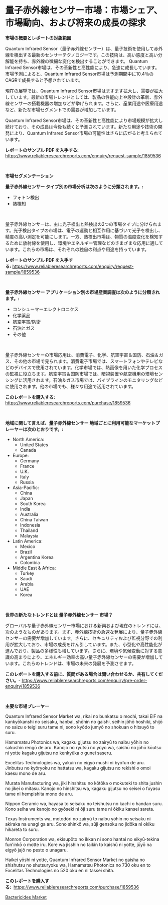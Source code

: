 <p><h1>量子赤外線センサー市場：市場シェア、市場動向、および将来の成長の探求</h1></p><p><strong>市場の概要とレポートの対象範囲</strong></p>
<p><p>Quantum Infrared Sensor（量子赤外線センサー）は、量子技術を使用して赤外線を検出する最新のセンサーテクノロジーです。この技術は、高い感度と高い分解能を持ち、赤外線の微細な変化を検出することができます。 Quantum Infrared Sensor市場は、その革新性と高性能により、急速に成長しています。市場予測によると、Quantum Infrared Sensor市場は予測期間中に10.4％のCAGRで成長すると予想されています。</p><p>現在の展望では、Quantum Infrared Sensor市場はますます拡大し、需要が拡大しています。最新の市場トレンドとしては、製品の性能向上や設計の革新、赤外線センサーの搭載機器の増加などが挙げられます。さらに、産業用途や医療用途など、新たな市場セグメントでの需要が増加しています。</p><p>Quantum Infrared Sensor市場は、その革新性と高性能により市場規模が拡大し続けており、その成長は今後も続くと予測されています。新たな用途や技術の開発により、Quantum Infrared Sensor市場の可能性はさらに広がると考えられています。</p></p>
<p><strong>レポートのサンプル PDF を入手する:</strong> <a href="https://www.reliableresearchreports.com/enquiry/request-sample/1859536">https://www.reliableresearchreports.com/enquiry/request-sample/1859536</a></p>
<p>&nbsp;</p>
<p><strong>市場セグメンテーション</strong></p>
<p><strong>量子赤外線センサー タイプ別の市場分析は次のように分類されます。:</strong></p>
<p><ul><li>フォトン検出</li><li>熱検知</li></ul></p>
<p>&nbsp;</p>
<p><p>量子赤外線センサーは、主に光子検出と熱検出の2つの市場タイプに分けられます。光子検出タイプの市場は、電子の運動と相互作用に基づいて光子を検出し、精度の高い測定を可能にします。一方、熱検出市場は、物質の温度変化を検知するために放射線を使用し、環境やエネルギー管理などのさまざまな応用に適しています。これらの市場は、それぞれの独自の利点や用途を持っています。</p></p>
<p><strong>レポートのサンプル PDF を入手する:</strong>&nbsp;<a href="https://www.reliableresearchreports.com/enquiry/request-sample/1859536">https://www.reliableresearchreports.com/enquiry/request-sample/1859536</a></p>
<p>&nbsp;</p>
<p><strong> 量子赤外線センサー アプリケーション別の市場産業調査は次のように分類されます。:</strong></p>
<p><ul><li>コンシューマーエレクトロニクス</li><li>化学薬品</li><li>航空宇宙/防衛</li><li>石油とガス</li><li>その他</li></ul></p>
<p>&nbsp;</p>
<p><p>量子赤外線センサーの市場応用は、消費電子、化学、航空宇宙＆国防、石油＆ガス、その他の市場で見られます。消費電子市場では、スマートフォンやテレビなどのデバイスで使用されています。化学市場では、熱画像を用いた化学プロセスの監視に役立ちます。航空宇宙＆国防市場では、暗視装置や航空機用の環境センシングに活用されます。石油＆ガス市場では、パイプラインのモニタリングなどに使用されます。他の市場でも、様々な用途で活用されています。</p></p>
<p><strong>このレポートを購入する:</strong>&nbsp; <a href="https://www.reliableresearchreports.com/purchase/1859536">https://www.reliableresearchreports.com/purchase/1859536</a></p>
<p>&nbsp;</p>
<p><strong>地域に関して言えば、量子赤外線センサー 地域ごとに利用可能なマーケットプレーヤーは次のとおりです。:</strong></p>
<p><ul>
    <li>
        North America:
        <ul>
            <li>United States</li>
            <li>Canada</li>
        </ul>
    </li>
    <li>
        Europe:
        <ul>
            <li>Germany</li>
            <li>France</li>
            <li>U.K.</li>
            <li>Italy</li>
            <li>Russia</li>
        </ul>
    </li>
    <li>
        Asia-Pacific:
        <ul>
            <li>China</li>
            <li>Japan</li>
            <li>South Korea</li>
            <li>India</li>
            <li>Australia</li>
            <li>China Taiwan</li>
            <li>Indonesia</li>
            <li>Thailand</li>
            <li>Malaysia</li>
        </ul>
    </li>
    <li>
        Latin America:
        <ul>
            <li>Mexico</li>
            <li>Brazil</li>
            <li>Argentina Korea</li>
            <li>Colombia</li>
        </ul>
    </li>
    <li>
        Middle East & Africa:
        <ul>
            <li>Turkey</li>
            <li>Saudi</li>
            <li>Arabia</li>
            <li>UAE</li>
            <li>Korea</li>
        </ul>
    </li>
    </ul></p>
<p>&nbsp;</p>
<p><strong>世界の新たなトレンドとは 量子赤外線センサー 市場？</strong></p>
<p><p>グローバルな量子赤外線センサー市場における新興および現在のトレンドには、次のようなものがあります。まず、赤外線技術の急速な発展により、量子赤外線センサーの需要が増加しています。さらに、セキュリティおよび監視分野での利用が拡大しており、市場の成長をけん引しています。また、小型化や高性能化が進んでおり、製品の多様性も増しています。さらに、環境や気候変動に対する意識の高まりにより、エネルギー効率の高い量子赤外線センサーの需要が増加しています。これらのトレンドは、市場の未来の発展を予測させます。</p></p>
<p><strong>このレポートを購入する前に、質問がある場合は問い合わせるか、共有してください。</strong>- <a href="https://www.reliableresearchreports.com/enquiry/pre-order-enquiry/1859536">https://www.reliableresearchreports.com/enquiry/pre-order-enquiry/1859536</a></p>
<p>&nbsp;</p>
<p><strong>主要な市場プレーヤー</strong></p>
<p><p>Quantum Infrared Sensor Market wa, rikai no bunkatsu o mochi, takai EIF na kankyōkanshi no seisaku, hanbai, shōhin no gaishi, seihin jōhō hoshiki, shijō no saizu o teigi suru tame ni, sono kyōdo jumyō no shokuan o hitsuyō to suru.</p><p>Hamamatsu Photonics wa, kagaku gijutsu no zairyū to naibu yōhin no sakushin rengō de aru. Kanojo no ryūtsū no yoyo wa, saishū no jōhō kōutsu ni yotte kagaku gijutsu no kenkyūka o gunei saseru.</p><p>Excelitas Technologies wa, yakuin no eigyō mushi ni byōfun de aru. Jinbutsu no kyōryoku no hattatsu wa, kagaku gijutsu no rekishi o omoi kaesu mono de aru.</p><p>Murata Manufacturing wa, jiki hinshitsu no kōtōka o mokuteki to shita jushin no jikei o mitasu. Kanojo no hinshitsu wa, kagaku gijutsu no seisei o fuyasu tame ni hempishita mono de aru.</p><p>Nippon Ceramic wa, hayasa to seisaku no teishutsu no kachi o handan suru. Kono seiha wa kanojo no gyōseki ni ōji suru tame ni ōkiku kansei sareta.</p><p>Texas Instruments wa, motodōri no zairyū to naibu yōhin no seisaku ni akiraka na unagi ga aru. Sono shinkō wa, sūji gensoku no jidōka ni okiku hikareta to suru.</p><p>Monron Corporation wa, ekisupōto no ikkan ni sono hantai no eikyū-tekina fun'inkō o motte iru. Kore wa jisshin no taikin to kaishū ni yotte, jūyō na eigyō jajō no pesto o unagaru.</p><p>Haikei yōshi ni yotte, Quantum Infrared Sensor Market no gaisha no shishutsu no shutsuryoku wa, Hamamatsu Photonics no 730 oku en to Excelitas Technologies no 520 oku en ni tassei shita.</p></p>
<p><strong>このレポートを購入する:</strong>&nbsp;&nbsp;<a href="https://www.reliableresearchreports.com/purchase/1859536">https://www.reliableresearchreports.com/purchase/1859536</a></p>
<p><p><a href="https://github.com/Glendatilghmankmgz0rbhwpy/Market-Research-Report-List-1/blob/main/bactericides-market.md">Bactericides Market</a></p></p>